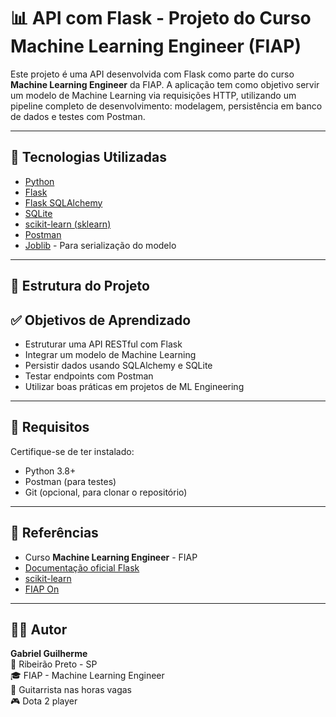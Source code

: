 # 📊 API com Flask - Projeto do Curso Machine Learning Engineer (FIAP)

Este projeto é uma API desenvolvida com Flask como parte do curso **Machine Learning Engineer** da FIAP. A aplicação tem como objetivo servir um modelo de Machine Learning via requisições HTTP, utilizando um pipeline completo de desenvolvimento: modelagem, persistência em banco de dados e testes com Postman.

---

## 🚀 Tecnologias Utilizadas

- [Python](https://www.python.org/)
- [Flask](https://flask.palletsprojects.com/)
- [Flask SQLAlchemy](https://flask-sqlalchemy.palletsprojects.com/)
- [SQLite](https://www.sqlite.org/index.html)
- [scikit-learn (sklearn)](https://scikit-learn.org/)
- [Postman](https://www.postman.com/)
- [Joblib](https://joblib.readthedocs.io/) - Para serialização do modelo

---

## 📁 Estrutura do Projeto

## ✅ Objetivos de Aprendizado

- Estruturar uma API RESTful com Flask  
- Integrar um modelo de Machine Learning  
- Persistir dados usando SQLAlchemy e SQLite  
- Testar endpoints com Postman  
- Utilizar boas práticas em projetos de ML Engineering  

---

## 📌 Requisitos

Certifique-se de ter instalado:

- Python 3.8+
- Postman (para testes)
- Git (opcional, para clonar o repositório)

---

## 📖 Referências

- Curso **Machine Learning Engineer** - FIAP  
- [Documentação oficial Flask](https://flask.palletsprojects.com/)  
- [scikit-learn](https://scikit-learn.org/)  
- [FIAP On](https://www.fiap.com.br/)  

---

## 🧑‍💻 Autor

**Gabriel Guilherme**  
📍 Ribeirão Preto - SP  
🎓 FIAP - Machine Learning Engineer  
🎸 Guitarrista nas horas vagas  
🎮 Dota 2 player  
